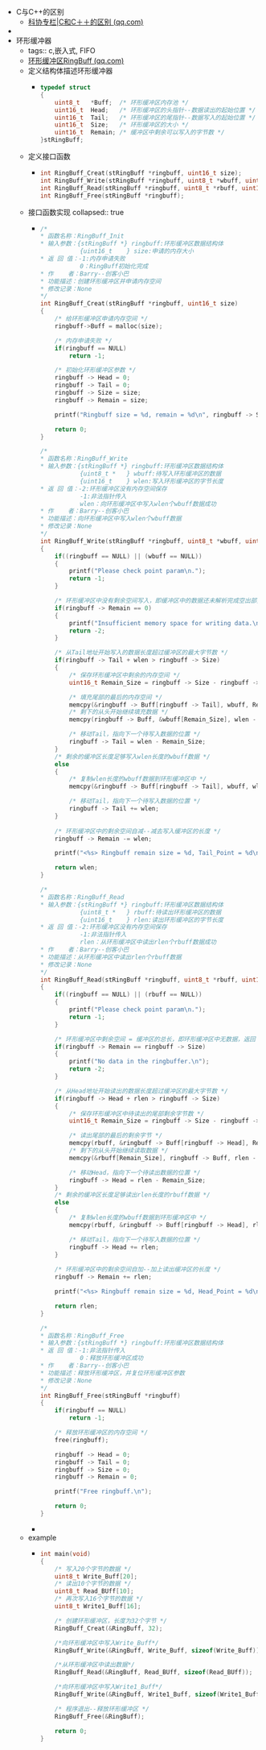- C与C++的区别
	- [科协专栏|C和C＋＋的区别 (qq.com)](https://mp.weixin.qq.com/s?__biz=MzA3MDkxODEwNQ==&mid=2652854982&idx=2&sn=e51a85838e8ca0e958ce6c6a642a0b0d&chksm=84de7070b3a9f966843630e424a0b727c4edf3ed9bfe2713352533d49f7a6cdb276579b03f20&scene=27)
-
- 环形缓冲器
	- tags:: c,嵌入式, FIFO
	- [环形缓冲区RingBuff (qq.com)](https://mp.weixin.qq.com/s?__biz=MzU3NjQ4MDE5OA==&mid=2247483959&idx=1&sn=f7959c84a898271f5508e1e6f659ee73&chksm=fd12749eca65fd887201646e435202044517b32bd9f5d77b950c3277ddb58fd78dd1ed5e23cc&mpshare=1&scene=1&srcid=1217BbffFPOLt5Xh4R9yEYEH&sharer_shareinfo=f1368c9cedda1b0f57e69fc8ab9b2368&sharer_shareinfo_first=f1368c9cedda1b0f57e69fc8ab9b2368#rd)
	- 定义结构体描述环形缓冲器
		- ```c
		  typedef struct 
		  {
		      uint8_t   *Buff;  /* 环形缓冲区内存池 */
		      uint16_t  Head;   /* 环形缓冲区的头指针--数据读出的起始位置 */
		      uint16_t  Tail;   /* 环形缓冲区的尾指针--数据写入的起始位置 */
		      uint16_t  Size;   /* 环形缓冲区的大小 */
		      uint16_t  Remain; /* 缓冲区中剩余可以写入的字节数 */
		  }stRingBuff;
		  ```
	- 定义接口函数
		- ```c
		  int RingBuff_Creat(stRingBuff *ringbuff, uint16_t size);
		  int RingBuff_Write(stRingBuff *ringbuff, uint8_t *wbuff, uint16_t wlen);
		  int RingBuff_Read(stRingBuff *ringbuff, uint8_t *rbuff, uint16_t rlen);
		  int RingBuff_Free(stRingBuff *ringbuff);
		  ```
	- 接口函数实现
	  collapsed:: true
		- ```c
		  /*
		  * 函数名称：RingBuff_Init
		  * 输入参数：{stRingBuff *} ringbuff:环形缓冲区数据结构体
		             {uint16_t    } size:申请的内存大小
		  * 返 回 值：-1:内存申请失败  
		             0：RingBuff初始化完成
		  * 作    者：Barry--创客小巴
		  * 功能描述：创建环形缓冲区并申请内存空间
		  * 修改记录：None
		  */
		  int RingBuff_Creat(stRingBuff *ringbuff, uint16_t size)
		  {
		      /* 给环形缓冲区申请内存空间 */
		      ringbuff->Buff = malloc(size);
		  
		      /* 内存申请失败 */
		      if(ringbuff == NULL)
		          return -1;
		  
		      /* 初始化环形缓冲区参数 */
		      ringbuff -> Head = 0;
		      ringbuff -> Tail = 0;
		      ringbuff -> Size = size;
		      ringbuff -> Remain = size;
		  
		      printf("Ringbuff size = %d, remain = %d\n", ringbuff -> Size, ringbuff -> Remain);
		  
		      return 0;
		  }
		  
		  /*
		  * 函数名称：RingBuff_Write
		  * 输入参数：{stRingBuff *} ringbuff:环形缓冲区数据结构体
		             {uint8_t *   } wbuff:待写入环形缓冲区的数据
		             {uint16_t    } wlen:写入环形缓冲区的字节长度
		  * 返 回 值：-2:环形缓冲区没有内存空间保存    
		             -1:非法指针传入    
		             wlen：向环形缓冲区中写入wlen个wbuff数据成功
		  * 作    者：Barry--创客小巴
		  * 功能描述：向环形缓冲区中写入wlen个wbuff数据
		  * 修改记录：None
		  */
		  int RingBuff_Write(stRingBuff *ringbuff, uint8_t *wbuff, uint16_t wlen)
		  {
		      if((ringbuff == NULL) || (wbuff == NULL))
		      {
		          printf("Please check point param\n.");
		          return -1;
		      }    
		  
		      /* 环形缓冲区中没有剩余空间写入，即缓冲区中的数据还未解析完成空出部分内存空间 */
		      if(ringbuff -> Remain == 0)
		      {
		          printf("Insufficient memory space for writing data.\n");
		          return -2;
		      }    
		  
		      /* 从Tail地址开始写入的数据长度超过缓冲区的最大字节数 */
		      if(ringbuff -> Tail + wlen > ringbuff -> Size)
		      {
		          /* 保存环形缓冲区中剩余的内存空间 */
		          uint16_t Remain_Size = ringbuff -> Size - ringbuff -> Tail;
		  
		          /* 填充尾部的最后的内存空间 */
		          memcpy(&ringbuff -> Buff[ringbuff -> Tail], wbuff, Remain_Size);
		          /* 剩下的从头开始继续填充数据 */
		          memcpy(ringbuff -> Buff, &wbuff[Remain_Size], wlen - Remain_Size);
		  
		          /* 移动Tail，指向下一个待写入数据的位置 */
		          ringbuff -> Tail = wlen - Remain_Size;
		      }
		      /* 剩余的缓冲区长度足够写入wlen长度的wbuff数据 */
		      else
		      {
		          /* 复制wlen长度的wbuff数据到环形缓冲区中 */
		          memcpy(&ringbuff -> Buff[ringbuff -> Tail], wbuff, wlen);
		  
		          /* 移动Tail，指向下一个待写入数据的位置 */
		          ringbuff -> Tail += wlen;
		      }
		      
		      /* 环形缓冲区中的剩余空间自减--减去写入缓冲区的长度 */
		      ringbuff -> Remain -= wlen;
		  
		      printf("<%s> Ringbuff remain size = %d, Tail_Point = %d\n", __func__, ringbuff -> Remain, ringbuff -> Tail);
		  
		      return wlen;
		  }
		  
		  /*
		  * 函数名称：RingBuff_Read
		  * 输入参数：{stRingBuff *} ringbuff:环形缓冲区数据结构体
		             {uint8_t *   } rbuff:待读出环形缓冲区的数据
		             {uint16_t    } rlen:读出环形缓冲区的字节长度
		  * 返 回 值：-2:环形缓冲区没有内存空间保存    
		             -1:非法指针传入    
		             rlen：从环形缓冲区中读出rlen个rbuff数据成功
		  * 作    者：Barry--创客小巴
		  * 功能描述：从环形缓冲区中读出rlen个rbuff数据
		  * 修改记录：None
		  */
		  int RingBuff_Read(stRingBuff *ringbuff, uint8_t *rbuff, uint16_t rlen)
		  {
		      if((ringbuff == NULL) || (rbuff == NULL))
		      {
		          printf("Please check point param\n.");
		          return -1;
		      }    
		  
		      /* 环形缓冲区中剩余空间 = 缓冲区的总长，即环形缓冲区中无数据，返回 */
		      if(ringbuff -> Remain == ringbuff -> Size)
		      {
		          printf("No data in the ringbuffer.\n");
		          return -2;
		      }    
		  
		      /* 从Head地址开始读出的数据长度超过缓冲区的最大字节数 */
		      if(ringbuff -> Head + rlen > ringbuff -> Size)
		      {
		          /* 保存环形缓冲区中待读出的尾部剩余字节数 */
		          uint16_t Remain_Size = ringbuff -> Size - ringbuff -> Head;
		  
		          /* 读出尾部的最后的剩余字节 */
		          memcpy(rbuff, &ringbuff -> Buff[ringbuff -> Head], Remain_Size);
		          /* 剩下的从头开始继续读取数据 */
		          memcpy(&rbuff[Remain_Size], ringbuff -> Buff, rlen - Remain_Size);
		  
		          /* 移动Head，指向下一个待读出数据的位置 */
		          ringbuff -> Head = rlen - Remain_Size;
		      }
		      /* 剩余的缓冲区长度足够读出rlen长度的rbuff数据 */
		      else
		      {
		          /* 复制wlen长度的wbuff数据到环形缓冲区中 */
		          memcpy(rbuff, &ringbuff -> Buff[ringbuff -> Head], rlen);
		  
		          /* 移动Tail，指向下一个待写入数据的位置 */
		          ringbuff -> Head += rlen;
		      }
		      
		      /* 环形缓冲区中的剩余空间自加--加上读出缓冲区的长度 */
		      ringbuff -> Remain += rlen;
		  
		      printf("<%s> Ringbuff remain size = %d, Head_Point = %d\n", __func__, ringbuff -> Remain, ringbuff -> Head);
		  
		      return rlen;
		  }
		  
		  /*
		  * 函数名称：RingBuff_Free
		  * 输入参数：{stRingBuff *} ringbuff:环形缓冲区数据结构体
		  * 返 回 值：-1:非法指针传入    
		             0：释放环形缓冲区成功
		  * 作    者：Barry--创客小巴
		  * 功能描述：释放环形缓冲区，并复位环形缓冲区参数
		  * 修改记录：None
		  */
		  int RingBuff_Free(stRingBuff *ringbuff)
		  {
		      if(ringbuff == NULL)
		          return -1;
		  
		      /* 释放环形缓冲区的内存空间 */
		      free(ringbuff);
		  
		      ringbuff -> Head = 0;
		      ringbuff -> Tail = 0;
		      ringbuff -> Size = 0;
		      ringbuff -> Remain = 0;
		  
		      printf("Free ringbuff.\n");
		  
		      return 0;
		  }
		  ```
		-
	- example
		- ```c
		  int main(void)
		  {
		      /* 写入20个字节的数据 */
		      uint8_t Write_Buff[20];
		      /* 读出10个字节的数据 */
		      uint8_t Read_BUff[10];
		      /* 再次写入16个字节的数据 */
		      uint8_t Write1_Buff[16];
		  
		      /* 创建环形缓冲区，长度为32个字节 */
		      RingBuff_Creat(&RingBuff, 32);
		  
		      /*向环形缓冲区中写入Write_Buff*/
		      RingBuff_Write(&RingBuff, Write_Buff, sizeof(Write_Buff));
		  
		      /*从环形缓冲区中读出数据*/
		      RingBuff_Read(&RingBuff, Read_BUff, sizeof(Read_BUff));
		  
		      /*向环形缓冲区中写入Write1_Buff*/
		      RingBuff_Write(&RingBuff, Write1_Buff, sizeof(Write1_Buff));
		  
		      /* 程序退出--释放环形缓冲区 */
		      RingBuff_Free(&RingBuff);
		  
		      return 0;
		  }
		  ```